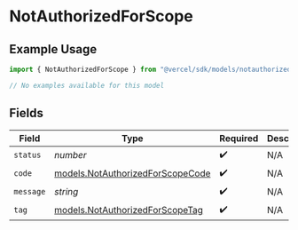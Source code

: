 # NotAuthorizedForScope

## Example Usage

```typescript
import { NotAuthorizedForScope } from "@vercel/sdk/models/notauthorizedforscope.js";

// No examples available for this model
```

## Fields

| Field                                                                      | Type                                                                       | Required                                                                   | Description                                                                |
| -------------------------------------------------------------------------- | -------------------------------------------------------------------------- | -------------------------------------------------------------------------- | -------------------------------------------------------------------------- |
| `status`                                                                   | *number*                                                                   | :heavy_check_mark:                                                         | N/A                                                                        |
| `code`                                                                     | [models.NotAuthorizedForScopeCode](../models/notauthorizedforscopecode.md) | :heavy_check_mark:                                                         | N/A                                                                        |
| `message`                                                                  | *string*                                                                   | :heavy_check_mark:                                                         | N/A                                                                        |
| `tag`                                                                      | [models.NotAuthorizedForScopeTag](../models/notauthorizedforscopetag.md)   | :heavy_check_mark:                                                         | N/A                                                                        |